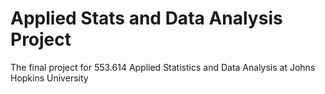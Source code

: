 # Applied Stats and Data Analysis Project
 The final project for 553.614 Applied Statistics and Data Analysis at Johns Hopkins University
